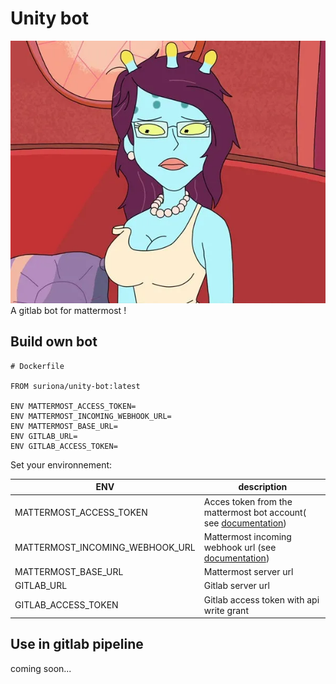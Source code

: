 # Unity bot

![Unity](https://raw.githubusercontent.com/SurionA/unity-bot/master/src/assets/unity.jpg)
A gitlab bot for mattermost !

## Build own bot

```docker
# Dockerfile

FROM suriona/unity-bot:latest

ENV MATTERMOST_ACCESS_TOKEN=
ENV MATTERMOST_INCOMING_WEBHOOK_URL=
ENV MATTERMOST_BASE_URL=
ENV GITLAB_URL=
ENV GITLAB_ACCESS_TOKEN=
```

Set your environnement:

| ENV                             | description                                                                                                                |
| ------------------------------- | -------------------------------------------------------------------------------------------------------------------------- |
| MATTERMOST_ACCESS_TOKEN         | Acces token from the mattermost bot account( see [documentation](https://docs.mattermost.com/developer/bot-accounts.html)) |
| MATTERMOST_INCOMING_WEBHOOK_URL | Mattermost incoming webhook url (see [documentation](https://docs.mattermost.com/developer/webhooks-incoming.html))        |
| MATTERMOST_BASE_URL             | Mattermost server url                                                                                                      |
| GITLAB_URL                      | Gitlab server url                                                                                                          |
| GITLAB_ACCESS_TOKEN             | Gitlab access token with api write grant                                                                                   |

## Use in gitlab pipeline

coming soon...

